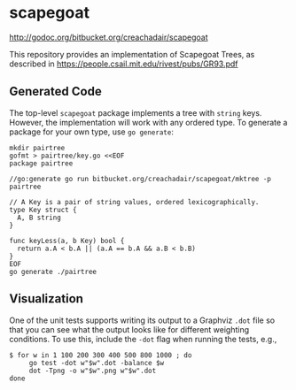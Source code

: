 # scapegoat

http://godoc.org/bitbucket.org/creachadair/scapegoat

This repository provides an implementation of Scapegoat Trees, as described in
https://people.csail.mit.edu/rivest/pubs/GR93.pdf

## Generated Code

The top-level `scapegoat` package implements a tree with `string` keys.
However, the implementation will work with any ordered type. To generate
a package for your own type, use `go generate`:

```shell
mkdir pairtree
gofmt > pairtree/key.go <<EOF
package pairtree

//go:generate go run bitbucket.org/creachadair/scapegoat/mktree -p pairtree

// A Key is a pair of string values, ordered lexicographically.
type Key struct {
  A, B string
}

func keyLess(a, b Key) bool {
  return a.A < b.A || (a.A == b.A && a.B < b.B)
}
EOF
go generate ./pairtree
```


## Visualization

One of the unit tests supports writing its output to a Graphviz `.dot` file so
that you can see what the output looks like for different weighting conditions.
To use this, include the `-dot` flag when running the tests, e.g.,

```shell
$ for w in 1 100 200 300 400 500 800 1000 ; do
     go test -dot w"$w".dot -balance $w
     dot -Tpng -o w"$w".png w"$w".dot
done
```
